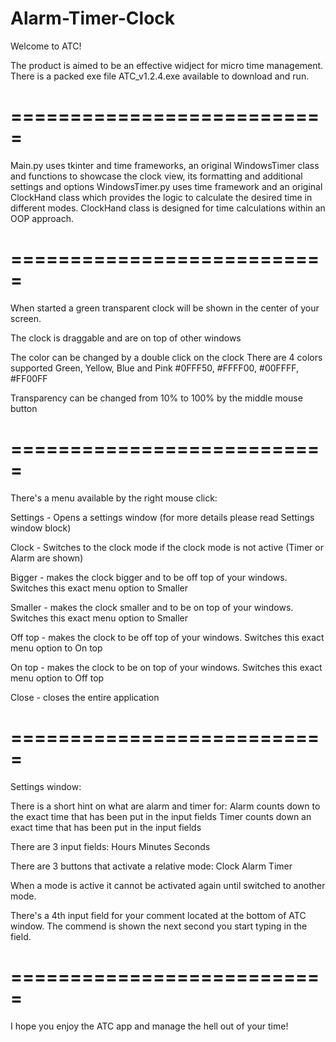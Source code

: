 # Alarm-Timer-Clock
Welcome to ATC!

The product is aimed to be an effective widject for micro time management.
There is a packed exe file ATC_v1.2.4.exe available to download and run.

===========================
===========================

Main.py uses tkinter and time frameworks, an original WindowsTimer class and functions to showcase the clock view, its formatting and additional settings and options
WindowsTimer.py uses time framework and an original ClockHand class which provides the logic to calculate the desired time in different modes.
ClockHand class is designed for time calculations within an OOP approach.

===========================
===========================

When started a green transparent clock will be shown in the center of your screen.

The clock is draggable and are on top of other windows

The color can be changed by a double click on the clock
There are 4 colors supported Green, Yellow, Blue and Pink #0FFF50, #FFFF00, #00FFFF, #FF00FF

Transparency can be changed from 10% to 100% by the middle mouse button

===========================
===========================

There's a menu available by the right mouse click:

Settings - Opens a settings window (for more details please read Settings window block)

Clock - Switches to the clock mode if the clock mode is not active (Timer or Alarm are shown) 

Bigger - makes the clock bigger and to be off top of your windows.
Switches this exact menu option to Smaller

Smaller - makes the clock smaller and to be on top of your windows.
Switches this exact menu option to Smaller

Off top - makes the clock to be off top of your windows.
Switches this exact menu option to On top

On top - makes the clock to be on top of your windows.
Switches this exact menu option to Off top

Close - closes the entire application

===========================
===========================

Settings window:

There is a short hint on what are alarm and timer for:
Alarm counts down to the exact time that has been put in the input fields
Timer counts down an exact time that has been put in the input fields

There are 3 input fields:
Hours   Minutes   Seconds

There are 3 buttons that activate a relative mode:
Clock   Alarm   Timer

When a mode is active it cannot be activated again until switched to another mode.

There's a 4th input field for your comment located at the bottom of ATC window.
The commend is shown the next second you start typing in the field.

===========================
===========================

I hope you enjoy the ATC app and manage the hell out of your time! 
